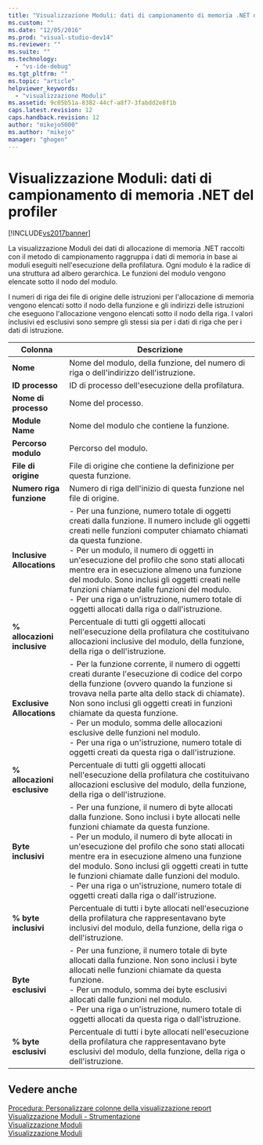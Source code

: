 ```yaml
---
title: "Visualizzazione Moduli: dati di campionamento di memoria .NET del profiler | Microsoft Docs"
ms.custom: ""
ms.date: "12/05/2016"
ms.prod: "visual-studio-dev14"
ms.reviewer: ""
ms.suite: ""
ms.technology: 
  - "vs-ide-debug"
ms.tgt_pltfrm: ""
ms.topic: "article"
helpviewer_keywords: 
  - "visualizzazione Moduli"
ms.assetid: 9c05b51a-8382-44cf-a8f7-3fabdd2e8f1b
caps.latest.revision: 12
caps.handback.revision: 12
author: "mikejo5000"
ms.author: "mikejo"
manager: "ghogen"
---
```

# Visualizzazione Moduli: dati di campionamento di memoria .NET del profiler
[!INCLUDE[vs2017banner](../code-quality/includes/vs2017banner.md)]

La visualizzazione Moduli dei dati di allocazione di memoria .NET raccolti con il metodo di campionamento raggruppa i dati di memoria in base ai moduli eseguiti nell'esecuzione della profilatura.  Ogni modulo è la radice di una struttura ad albero gerarchica.  Le funzioni del modulo vengono elencate sotto il nodo del modulo.  
  
 I numeri di riga dei file di origine delle istruzioni per l'allocazione di memoria vengono elencati sotto il nodo della funzione e gli indirizzi delle istruzioni che eseguono l'allocazione vengono elencati sotto il nodo della riga.  I valori inclusivi ed esclusivi sono sempre gli stessi sia per i dati di riga che per i dati di istruzione.  
  
|Colonna|Descrizione|  
|-------------|-----------------|  
|**Nome**|Nome del modulo, della funzione, del numero di riga o dell'indirizzo dell'istruzione.|  
|**ID processo**|ID di processo dell'esecuzione della profilatura.|  
|**Nome di processo**|Nome del processo.|  
|**Module Name**|Nome del modulo che contiene la funzione.|  
|**Percorso modulo**|Percorso del modulo.|  
|**File di origine**|File di origine che contiene la definizione per questa funzione.|  
|**Numero riga funzione**|Numero di riga dell'inizio di questa funzione nel file di origine.|  
|**Inclusive Allocations**|-   Per una funzione, numero totale di oggetti creati dalla funzione.  Il numero include gli oggetti creati nelle funzioni computer chiamato chiamati da questa funzione.<br />-   Per un modulo, il numero di oggetti in un'esecuzione del profilo che sono stati allocati mentre era in esecuzione almeno una funzione del modulo.  Sono inclusi gli oggetti creati nelle funzioni chiamate dalle funzioni del modulo.<br />-   Per una riga o un'istruzione, numero totale di oggetti allocati dalla riga o dall'istruzione.|  
|**% allocazioni inclusive**|Percentuale di tutti gli oggetti allocati nell'esecuzione della profilatura che costituivano allocazioni inclusive del modulo, della funzione, della riga o dell'istruzione.|  
|**Exclusive Allocations**|-   Per la funzione corrente, il numero di oggetti creati durante l'esecuzione di codice del corpo della funzione \(ovvero quando la funzione si trovava nella parte alta dello stack di chiamate\).  Non sono inclusi gli oggetti creati in funzioni chiamate da questa funzione.<br />-   Per un modulo, somma delle allocazioni esclusive delle funzioni nel modulo.<br />-   Per una riga o un'istruzione, numero totale di oggetti creati da questa riga o dall'istruzione.|  
|**% allocazioni esclusive**|Percentuale di tutti gli oggetti allocati nell'esecuzione della profilatura che costituivano allocazioni esclusive del modulo, della funzione, della riga o dell'istruzione.|  
|**Byte inclusivi**|-   Per una funzione, il numero di byte allocati dalla funzione.  Sono inclusi i byte allocati nelle funzioni chiamate da questa funzione.<br />-   Per un modulo, il numero di byte allocati in un'esecuzione del profilo che sono stati allocati mentre era in esecuzione almeno una funzione del modulo.  Sono inclusi gli oggetti creati in tutte le funzioni chiamate dalle funzioni del modulo.<br />-   Per una riga o un'istruzione, numero totale di oggetti creati dalla riga o dall'istruzione.|  
|**% byte inclusivi**|Percentuale di tutti i byte allocati nell'esecuzione della profilatura che rappresentavano byte inclusivi del modulo, della funzione, della riga o dell'istruzione.|  
|**Byte esclusivi**|-   Per una funzione, il numero totale di byte allocati dalla funzione.  Non sono inclusi i byte allocati nelle funzioni chiamate da questa funzione.<br />-   Per un modulo, somma dei byte esclusivi allocati dalle funzioni nel modulo.<br />-   Per una riga o un'istruzione, numero totale di oggetti allocati da questa riga o dall'istruzione.|  
|**% byte esclusivi**|Percentuale di tutti i byte allocati nell'esecuzione della profilatura che rappresentavano byte esclusivi del modulo, della funzione, della riga o dell'istruzione.|  
  
## Vedere anche  
 [Procedura: Personalizzare colonne della visualizzazione report](../profiling/how-to-customize-report-view-columns.md)   
 [Visualizzazione Moduli \- Strumentazione](../profiling/modules-view-dotnet-memory-instrumentation-data.md)   
 [Visualizzazione Moduli](../profiling/modules-view-sampling-data.md)   
 [Visualizzazione Moduli](../profiling/modules-view-instrumentation-data.md)
